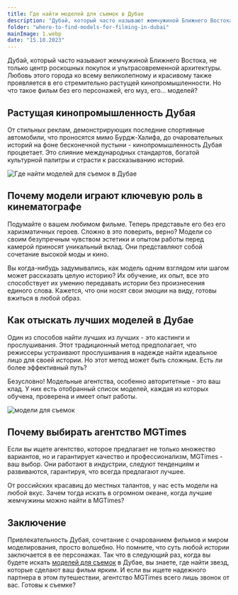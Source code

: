 ```yaml
---
title: Где найти моделей для съемок в Дубае
description: "Дубай, который часто называют жемчужиной Ближнего Востока, не только центр роскошных покупок и ультрасовременной архитектуры. Любовь этого города ко всему великолепному и красивому также проявляется в его стремительно растущей кинопромышленности."
folder: "where-to-find-models-for-filming-in-dubai"
mainImage: 1.webp
date: "15.10.2023"
---
```


Дубай, который часто называют жемчужиной Ближнего Востока, не только центр роскошных покупок и ультрасовременной архитектуры. Любовь этого города ко всему великолепному и красивому также проявляется в его стремительно растущей кинопромышленности. Но что такое фильм без его персонажей, его муз, его... моделей?

## Растущая кинопромышленность Дубая

От стильных реклам, демонстрирующих последние спортивные автомобили, что проносятся мимо Бурдж-Халифа, до очаровательных историй на фоне бесконечной пустыни - кинопромышленность Дубая процветает. Это слияние международных стандартов, богатой культурной палитры и страсти к рассказыванию историй.

![Где найти моделей для съемок в Дубае](/assets/img/media/where-to-find-models-for-filming-in-dubai/2.webp "найти моделей для съемок в Дубае")

## Почему модели играют ключевую роль в кинематографе

Подумайте о вашем любимом фильме. Теперь представьте его без его харизматичных героев. Сложно в это поверить, верно? Модели со своим безупречным чувством эстетики и опытом работы перед камерой приносят уникальный вклад. Они представляют собой сочетание высокой моды и кино.

Вы когда-нибудь задумывались, как модель одним взглядом или шагом может рассказать целую историю? Их обучение, их опыт, все это способствует их умению передавать истории без произнесения единого слова. Кажется, что они носят свои эмоции на виду, готовы вжиться в любой образ.

## Как отыскать лучших моделей в Дубае

Один из способов найти лучших из лучших - это кастинги и прослушивания. Этот традиционный метод предполагает, что режиссеры устраивают прослушивания в надежде найти идеальное лицо для своей истории. Но этот метод может быть сложным. Есть ли более эффективный путь?

Безусловно! Модельные агентства, особенно авторитетные - это ваш клад. У них есть отобранный список моделей, каждая из которых обучена, проверена и имеет опыт работы.

![модели для съемок](/assets/img/media/where-to-find-models-for-filming-in-dubai/2.webp "модели для съемок в Дубае")

## Почему выбирать агентство MGTimes

Если вы ищете агентство, которое предлагает не только множество вариантов, но и гарантирует качество и профессионализм, MGTimes - ваш выбор. Они работают в индустрии, следуют тенденциям и развиваются, гарантируя, что всегда предлагают лучшее. 

От российских красавиц до местных талантов, у нас есть модели на любой вкус. Зачем тогда искать в огромном океане, когда лучшие жемчужины можно найти в MGTimes?

## Заключение

Привлекательность Дубая, сочетание с очарованием фильмов и миром моделирования, просто волшебно. Но помните, что суть любой истории заключается в ее персонажах. Так что в следующий раз, когда вы будете искать <a href="https://mgtimes.ae/ru/services/models-for-filming" class="menu__link" data-v-f81b9fa1="">моделей для съемок</a> в Дубае, вы знаете, где найти звезд, которые сделают ваш фильм ярким. И если вы ищете надежного партнера в этом путешествии, агентство MGTimes всего лишь звонок от вас. Готовы к съемке?







